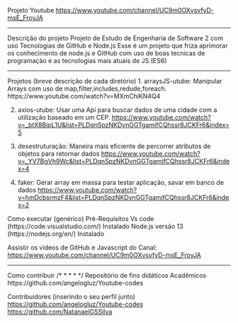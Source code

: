 Projeto Youtube
https://www.youtube.com/channel/UC9m0OXvsvfyD-msE_FroyJA

<hr/>
Descrição do projeto
Projeto de Estudo de Engenharia de Software 2 com uso Tecnologias de GitHub e Node.js
Esse é um projeto que friza aprimorar os conhecimento de node.js e GitHub com uso 
de boas tecnicas de programação e as tecnologias mais atuais de JS.(ES6)
<hr/>
Projetos (breve descrição de cada diretório)
1. arraysJS-utube: Manipular Arrays com uso de map,filter,includes,redude,foreach.
https://www.youtube.com/watch?v=MXmChiKN4Q4

2. axios-utube: Usar uma Api para buscar dados de uma cidade com a utilização baseado em um CEP.
https://www.youtube.com/watch?v=_btX8BipL1U&list=PLDqnSpzNKDvnGGTgamifCQhssr8JCKFr6&index=5

3. desestruturação: Maneira mais eficiente de percorrer atributos de objetos para retornar dados
https://www.youtube.com/watch?v=_YV7BgVh9Wc&list=PLDqnSpzNKDvnGGTgamifCQhssr8JCKFr6&index=4

4. faker: Gerar array em massa para testar aplicação, savar em banco de dados
https://www.youtube.com/watch?v=hmDcbsrmzF4&list=PLDqnSpzNKDvnGGTgamifCQhssr8JCKFr6&index=2

</hr>
Como executar (genérico)
Pré-Requisitos
Vs code (https://code.visualstudio.com/) Instalado
Node.js versão 13 (https://nodejs.org/en/) Instalado

Assistir os videos de GitHub e Javascript do Canal:
https://www.youtube.com/channel/UC9m0OXvsvfyD-msE_FroyJA

<hr/>
Como contribuir
/*
*
*
*
*/ Repositório de fins didáticos Acadêmicos
https://github.com/angelogluz/Youtube-codes

Contribuidores (inserindo o seu perfil junto)
https://github.com/angelogluz/Youtube-codes
https://github.com/NatanaelGSSilva